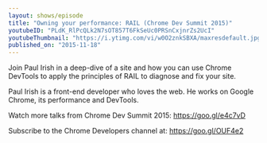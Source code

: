```yaml
---
layout: shows/episode
title: "Owning your performance: RAIL (Chrome Dev Summit 2015)"
youtubeID: "PLdK_RlPcQLk2N7sOT857T6FkSeUc0PRSnCxjnrZs2UcI"
youtubeThumbnail: "https://i.ytimg.com/vi/w0O2znkSBXA/maxresdefault.jpg"
published_on: "2015-11-18"
---
```


Join Paul Irish in a deep-dive of a site and how you can use Chrome DevTools to apply the principles of RAIL to diagnose and fix your site.

Paul Irish is a front-end developer who loves the web. He works on Google Chrome, its performance and DevTools.

Watch more talks from Chrome Dev Summit 2015: https://goo.gl/e4c7vD

Subscribe to the Chrome Developers channel at: https://goo.gl/OUF4e2
